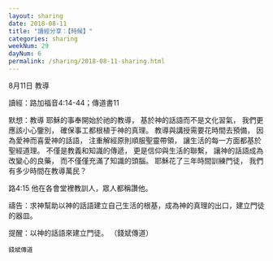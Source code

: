 ```yaml
---
layout: sharing
date: 2018-08-11
title: "讀經分享：【時候】"
categories: sharing
weekNum: 29
dayNum: 6
permalink: /sharing/2018-08-11-sharing.html
---
```

8月11日 教導

讀經：路加福音4:14-44；傳道書11

默想：教導
耶穌的事奉開始於祂的教導，
基於神的話語而不是文化習氣，
我們更應該小心鑒別，
確保事工都根植于神的真理。
教導與講授需要花時間去預備，
因為愛神而喜愛神的話語，
注重解經原則順服聖靈帶領，
讓生活的每一方面都基於聖經道理。
不僅是教義和知識的傳遞，
更是信仰與生活的聯繫，
讓神的話語成為改變心的良藥，
而不僅僅充滿了知識的頭腦。
耶穌花了三年時間訓練門徒，
我們有多少時間在教導萬民？

路4:15 他在各會堂裡教訓人，眾人都稱讚他。

禱告：求神幫助以神的話語建立自己生活的根基，成為神的真理的出口，建立門徒的器皿。

提醒：以神的話語來建立門徒。
（錢斌傳道）


`錢斌傳道`
